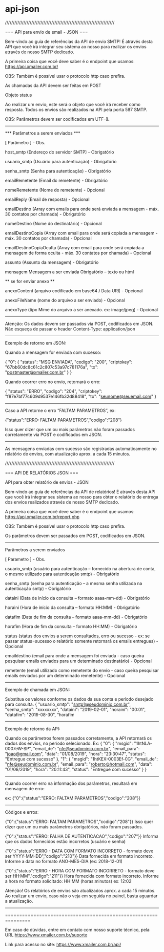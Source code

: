 # api-json
///////////////////////////////////////////////////////////////////////

=== API para envio de email - JSON ===

Bem-vindo ao guia de referências da API de envio SMTP! É através desta API que você irá integrar seu sistema ao nosso para realizar os envios através de nosso SMTP dedicado.

A primeira coisa que você deve saber é o endpoint que usamos: https://api.xmailer.com.br/

OBS: Também é possível usar o protocolo http caso prefira.

As chamadas da API devem ser feitas em POST

Objeto status

Ao realizar um envio, este será o objeto que você irá receber como resposta. Todos os envios são realizados na API pela porta 587 SMTP.

OBS: Parâmetros devem ser codificados em UTF-8.

________________________________________________________________________

*** Parâmetros a serem enviados ***

[ Parâmetro ] - Obs.

host_smtp (Endereço do servidor SMTP) - Obrigatório

usuario_smtp (Usuário para autenticação) - Obrigatório

senha_smtp (Senha para autenticação) - Obrigatório

emailRemetente (Email do remetente) - Obrigatório

nomeRemetente (Nome do remetente) - Opcional

emailReply (Email de resposta) - Opcional

emailDestino (Array com emails para onde será enviada a mensagem - máx. 30 contatos por chamada) - Obrigatório

nomeDestino (Nome do destinatário) - Opcional

emailDestinoCopia (Array com email para onde será copiada a mensagem - máx. 30 contatos por chamada) - Opcional

emailDestinoCopiaOculta (Array com email para onde será copiada a mensagem de forma oculta - máx. 30 contatos por chamada) - Opcional

assunto (Assunto da mensagem) - Obrigatório

mensagem Mensagem a ser enviada Obrigatório – texto ou html

** se for enviar anexo **

anexoContent (arquivo codificado em base64 / Data URI) - Opcional

anexoFileName (nome do arquivo a ser enviado) - Opcional

anexoType (tipo Mime do arquivo a ser anexado. ex: image/jpeg) - Opcional
________________________________________________________________________

Atenção: Os dados devem ser passados via POST, codificados em JSON. Não esqueça de passar o header Content-Type: application/json
________________________________________________________________________

Exemplo de retorno em JSON:

Quando a mensagem for enviada com sucesso:

{ "0": { "status": "MSG ENVIADA", "codigo": "200", "criptokey": "67bb60dc8c61c2c807c53a97c781176a", "to": "postmaster@xmailer.com.br" } }

Quando ocorrer erro no envio, retornará o erro:

{ "status": "ERRO", "codigo": "204", "criptokey": "f87e7bf77c609d9537e146fb32d88418", "to": "seunome@seuemail.com" }

________________________________________________________________________

Caso a API retorne o erro “FALTAM PARAMETROS”, ex:

{"status":"ERRO: FALTAM PARAMETROS","codigo":"208"}

Isso quer dizer que um ou mais parâmetros não foram passados corretamente via POST e codificados em JSON.

________________________________________________________________________

As mensagens enviadas com sucesso são registradas automaticamente no relatório de envios, com atualização aprox. a cada 15 minutos.

///////////////////////////////////////////////////////////////////////

=== API DE RELATÓRIOS JSON ===

API para obter relatório de envios - JSON

Bem-vindo ao guia de referências da API de relatórios! É através desta API que você irá integrar seu sistema ao nosso para obter o relatório de entrega dos envios realizados através de nosso SMTP dedicado.

A primeira coisa que você deve saber é o endpoint que usamos: https://api.xmailer.com.br/report.php

OBS: Também é possível usar o protocolo http caso prefira.

Os parâmetros devem ser passados em POST, codificados em JSON.

________________________________________________________________________

Parâmetros a serem enviados

[ Parametro ] - Obs.

usuario_smtp (usuário para autenticação – fornecido na abertura de conta, o mesmo utilizado para autenticação smtp) - Obrigatório

senha_smtp (senha para autenticação – a mesma senha utilizada na autenticação smtp) - Obrigatório

dataini (Data de início da consulta – formato aaaa-mm-dd) - Obrigatório

horaini (Hora de início da consulta – formato HH:MM) - Obrigatório

datafim (Data de fim da consulta – formato aaaa-mm-dd) - Obrigatório

horafim (Hora de fim da consulta – formato HH:MM) - Obrigatório

status (status dos envios a serem consultados, erro ou sucesso - ex: se passar status=sucesso o relatório somente retornará os emails entregues) - Opcional

emaildestino (email para onde a mensagem foi enviada - caso queira pesquisar emails enviados para um determinado destinatário) - Opcional

remetente (email utilizado como remetente do envio - caso queira pesquisar emails enviados por um determinado remetente) - Opcional

________________________________________________________________________

Exemplo de chamada em JSON:

Substitua os valores conforme os dados da sua conta e período desejado para consulta. { "usuario_smtp": "smtp1@seudominio.com.br", "senha_smtp": "xxxxxxxx", "dataini": "2019-02-01", "horaini": "00:01", "datafim": "2019-08-30", "horafim

________________________________________________________________________

Exemplo de retorno da API:

Quando os parâmetros forem passados corretamente, a API retornará os dados dos envios, no período selecionado. Ex: { "0": { "msgid": "1htNLA-0007eW-SP", "email_de": "nfe@seudominio.com.br", "email_para": "joao@gmail.com", "data": "01/08/2019", "hora": "23:30:47", "status": "Entregue com sucesso" }, "1": { "msgid": "1htKEX-0003Ef-0G", "email_de": "nfe@seudominio.com.br", "email_para": "roberto@hotmail.com", "data": "01/08/2019", "hora": "20:11:43", "status": "Entregue com sucesso" } }

________________________________________________________________________

Quando ocorrer erro na informação dos parâmetros, resultará em mensagem de erro:

ex: {"0":{"status":"ERRO: FALTAM PARAMETROS","codigo":"208"}}

________________________________________________________________________

Códigos e erros:

{"0":{"status":"ERRO: FALTAM PARAMETROS","codigo":"208"}} Isso quer dizer que um ou mais parâmetros obrigatórios, não foram passados.

{"0":{"status":"ERRO: FALHA DE AUTENTICACAO","codigo":"207"}} Informa que os dados fornecidos estão incorretos (usuário e senha)

{"0":{"status":"ERRO - DATA COM FORMATO INCORRETO - formato deve ser YYYY-MM-DD","codigo":"210"}} Data fornecida em formato incorreto. Informe a data no formato ANO-MES-DIA (ex: 2018-12-01)

{"0":{"status":"ERRO - HORA COM FORMATO INCORRETO - formato deve ser HH:MM","codigo":"211"}} Hora fornecida com formato incorreto. Informe a hora no formato solicitado: HH:MM (horas:minutos) ex: 12:02

Atenção! Os relatórios de envios são atualizados aprox. a cada 15 minutos. Ao realizar um envio, caso não o veja em seguida no painel, basta aguardar a atualização.
________________________________________________________________________

===============================================================

Em caso de dúvidas, entre em contato com nosso suporte técnico, pela URL https://www.xmailer.com.br/suporte

Link para acesso no site: https://www.xmailer.com.br/api/
